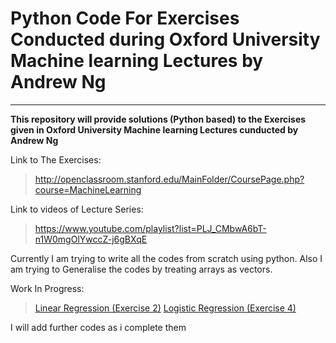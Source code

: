 # Python Code For Exercises Conducted during Oxford University Machine learning Lectures by Andrew Ng 
_____

**This repository will provide solutions (Python based) to the Exercises given in Oxford University Machine learning Lectures cunducted by Andrew Ng**

Link to The Exercises: 
> http://openclassroom.stanford.edu/MainFolder/CoursePage.php?course=MachineLearning

Link to videos of Lecture Series:
> https://www.youtube.com/playlist?list=PLJ_CMbwA6bT-n1W0mgOlYwccZ-j6gBXqE

Currently I am trying to write all the codes from scratch using python. Also I am trying to Generalise the codes by treating arrays 
as vectors.

Work In Progress:
> [Linear Regression (Exercise 2)]()
> [Logistic Regression (Exercise 4)]()

I will add further codes as i complete them
